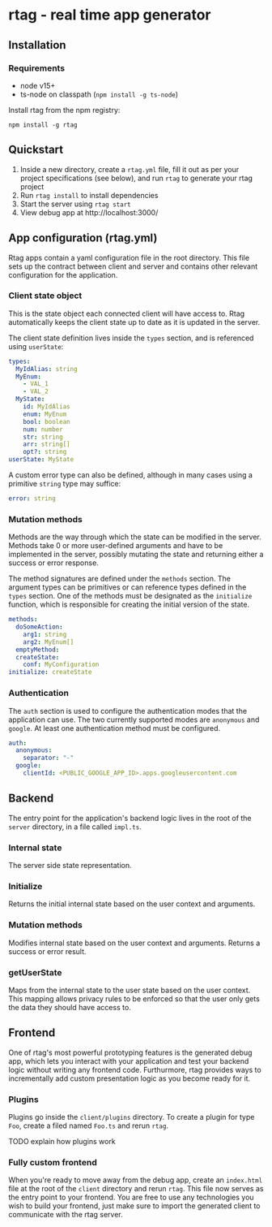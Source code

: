 # rtag - real time app generator

## Installation

### Requirements

- node v15+
- ts-node on classpath (`npm install -g ts-node`)

Install rtag from the npm registry:

```
npm install -g rtag
```

## Quickstart

1. Inside a new directory, create a `rtag.yml` file, fill it out as per your project specifications (see below), and run `rtag` to generate your rtag project
2. Run `rtag install` to install dependencies
3. Start the server using `rtag start`
4. View debug app at http://localhost:3000/

## App configuration (rtag.yml)

Rtag apps contain a yaml configuration file in the root directory. This file sets up the contract between client and server and contains other relevant configuration for the application.

### Client state object

This is the state object each connected client will have access to. Rtag automatically keeps the client state up to date as it is updated in the server.

The client state definition lives inside the `types` section, and is referenced using `userState`:

```yml
types:
  MyIdAlias: string
  MyEnum:
    - VAL_1
    - VAL_2
  MyState:
    id: MyIdAlias
    enum: MyEnum
    bool: boolean
    num: number
    str: string
    arr: string[]
    opt?: string
userState: MyState
```

A custom error type can also be defined, although in many cases using a primitive `string` type may suffice:

```yml
error: string
```

### Mutation methods

Methods are the way through which the state can be modified in the server. Methods take 0 or more user-defined arguments and have to be implemented in the server, possibly mutating the state and returning either a success or error response.

The method signatures are defined under the `methods` section. The argument types can be primitives or can reference types defined in the `types` section. One of the methods must be designated as the `initialize` function, which is responsible for creating the initial version of the state.

```yml
methods:
  doSomeAction:
    arg1: string
    arg2: MyEnum[]
  emptyMethod:
  createState:
    conf: MyConfiguration
initialize: createState
```

### Authentication

The `auth` section is used to configure the authentication modes that the application can use. The two currently supported modes are `anonymous` and `google`. At least one authentication method must be configured.

```yml
auth:
  anonymous:
    separator: "-"
  google:
    clientId: <PUBLIC_GOOGLE_APP_ID>.apps.googleusercontent.com
```

## Backend

The entry point for the application's backend logic lives in the root of the `server` directory, in a file called `impl.ts`.

### Internal state

The server side state representation.

### Initialize

Returns the initial internal state based on the user context and arguments.

### Mutation methods

Modifies internal state based on the user context and arguments. Returns a success or error result.

### getUserState

Maps from the internal state to the user state based on the user context. This mapping allows privacy rules to be enforced so that the user only gets the data they should have access to.

## Frontend

One of rtag's most powerful prototyping features is the generated debug app, which lets you interact with your application and test your backend logic without writing any frontend code. Furthurmore, rtag provides ways to incrementally add custom presentation logic as you become ready for it.

### Plugins

Plugins go inside the `client/plugins` directory. To create a plugin for type `Foo`, create a filed named `Foo.ts` and rerun `rtag`.

TODO explain how plugins work

### Fully custom frontend

When you're ready to move away from the debug app, create an `index.html` file at the root of the `client` directory and rerun `rtag`. This file now serves as the entry point to your frontend. You are free to use any technologies you wish to build your frontend, just make sure to import the generated client to communicate with the rtag server.
